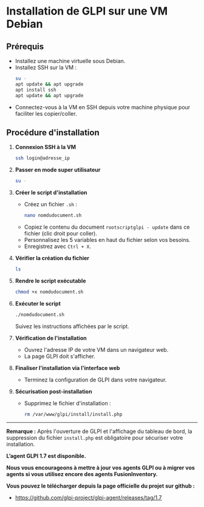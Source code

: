 # Installation de GLPI sur une VM Debian

## Prérequis

- Installez une machine virtuelle sous Debian.
- Installez SSH sur la VM :
	```bash
	su -
	apt update && apt upgrade
	apt install ssh
	apt update && apt upgrade
	```
- Connectez-vous à la VM en SSH depuis votre machine physique pour faciliter les copier/coller.

## Procédure d'installation

1. **Connexion SSH à la VM**
	 ```bash
	 ssh login@adresse_ip
	 ```
2. **Passer en mode super utilisateur**
	 ```bash
	 su -
	 ```
3. **Créer le script d'installation**
	 - Créez un fichier `.sh` :
		 ```bash
		 nano nomdudocument.sh
		 ```
	 - Copiez le contenu du document `rootscriptglpi - update` dans ce fichier (clic droit pour coller).
	 - Personnalisez les 5 variables en haut du fichier selon vos besoins.
	 - Enregistrez avec `Ctrl + X`.

4. **Vérifier la création du fichier**
	 ```bash
	 ls
	 ```

5. **Rendre le script exécutable**
	 ```bash
	 chmod +x nomdudocument.sh
	 ```

6. **Exécuter le script**
	 ```bash
	 ./nomdudocument.sh
	 ```
	 Suivez les instructions affichées par le script.

7. **Vérification de l'installation**
	 - Ouvrez l'adresse IP de votre VM dans un navigateur web.
	 - La page GLPI doit s'afficher.

8. **Finaliser l'installation via l'interface web**
	 - Terminez la configuration de GLPI dans votre navigateur.

9. **Sécurisation post-installation**
	 - Supprimez le fichier d'installation :
		 ```bash
		 rm /var/www/glpi/install/install.php
		 ```

---

**Remarque :** Après l'ouverture de GLPI et l'affichage du tableau de bord, la suppression du fichier `install.php` est obligatoire pour sécuriser votre installation.

**L’agent GLPI 1.7 est disponible.**

**Nous vous encourageons à mettre à jour vos agents GLPI ou à migrer vos agents si vous utilisez encore des agents FusionInventory.**

**Vous pouvez le télécharger depuis la page officielle du projet sur github :**

- https://github.com/glpi-project/glpi-agent/releases/tag/1.7
